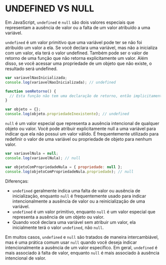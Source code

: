 # UNDEFINED VS NULL

Em JavaScript, `undefined` e `null` são dois valores especiais que representam a ausência de valor ou a falta de um valor atribuído a uma variável.

`undefined` é um valor primitivo que uma variável pode ter se não foi atribuído um valor a ela. Se você declara uma variável, mas não a inicializa com um valor, ela terá o valor undefined. Também pode ser o valor de retorno de uma função que não retorna explicitamente um valor. Além disso, se você acessar uma propriedade de um objeto que não existe, o resultado será undefined.

```js
var variavelNaoInicializada;
console.log(variavelNaoInicializada); // undefined

function semRetorno() {
  // Esta função não tem uma declaração de retorno, então implicitamente retorna undefined.
}

var objeto = {};
console.log(objeto.propriedadeInexistente); // undefined
```

`null` é um valor especial que representa a ausência intencional de qualquer objeto ou valor. Você pode atribuir explicitamente null a uma variável para indicar que ela não possui um valor válido. É frequentemente utilizado para redefinir o valor de uma variável ou propriedade de objeto para nenhum valor.

```js
var variavelNula = null;
console.log(variavelNula); // null

var objetoComPropriedadeNula = { propriedade: null };
console.log(objetoComPropriedadeNula.propriedade); // null
```

Diferenças:

- `undefined` geralmente indica uma falta de valor ou ausência de inicialização, enquanto `null` é frequentemente usado para indicar intencionalmente a ausência de valor ou a reinicialização de uma variável.
- `undefined` é um valor primitivo, enquanto `null` é um valor especial que representa a ausência de um objeto ou valor.
- Quando você declara uma variável sem atribuir um valor, ela inicialmente terá o valor `undefined`, não `null`.

Em muitos casos, `undefined` e `null` são tratados de maneira intercambiável, mas é uma prática comum usar `null` quando você deseja indicar intencionalmente a ausência de um valor específico. Em geral, `undefined` é mais associado à falta de valor, enquanto `null` é mais associado à ausência intencional de valor.
